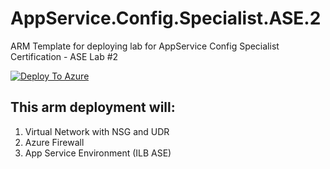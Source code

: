 # AppService.Config.Specialist.ASE.2
ARM Template for deploying lab for AppService Config Specialist Certification - ASE Lab #2

[![Deploy To Azure](https://aka.ms/deploytoazurebutton)](https://portal.azure.com/#create/Microsoft.Template/uri/https%3A%2F%2Fraw.githubusercontent.com%2Fcrz11111%2FAppService.Config.Specialist.ASE.2%2Fmain%2Fazuredeploy.json)


## This arm deployment will:

1.	Virtual Network with NSG and UDR
2.	Azure Firewall
3.	App Service Environment (ILB ASE)
